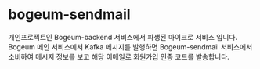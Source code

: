 # bogeum-sendmail
개인프로젝트인 Bogeum-backend 서비스에서 파생된 마이크로 서비스 입니다.
Bogeum 메인 서비스에서 Kafka 메시지를 발행하면 Bogeum-sendmail 서비스에서 소비하여
메시지 정보를 보고 해당 이메일로 회원가입 인증 코드를 발송합니다.
